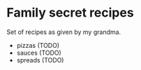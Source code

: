 # Family secret recipes

Set of recipes as given by my grandma.

- pizzas (TODO)
- sauces (TODO)
- spreads (TODO)
